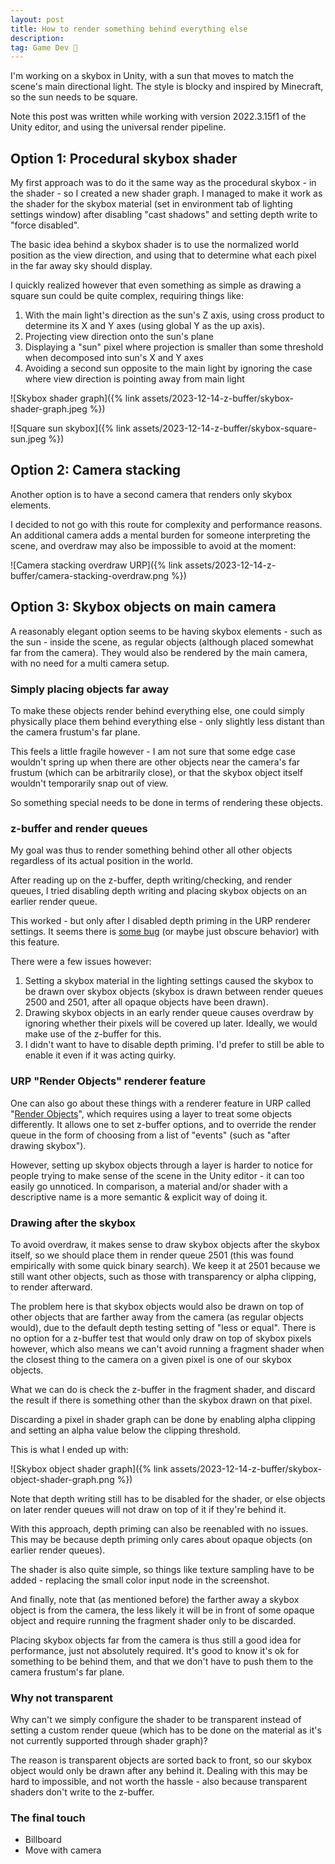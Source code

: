 ```yaml
---
layout: post
title: How to render something behind everything else
description:
tag: Game Dev 👾
---
```


I'm working on a skybox in Unity, with a sun that moves to match the scene's main directional light. The style is blocky and inspired by Minecraft, so the sun needs to be square.

Note this post was written while working with version 2022.3.15f1 of the Unity editor, and using the universal render pipeline.

## Option 1: Procedural skybox shader

My first approach was to do it the same way as the procedural skybox - in the shader - so I created a new shader graph. I managed to make it work as the shader for the skybox material (set in environment tab of lighting settings window) after disabling "cast shadows" and setting depth write to "force disabled".

The basic idea behind a skybox shader is to use the normalized world position as the view direction, and using that to determine what each pixel in the far away sky should display.

I quickly realized however that even something as simple as drawing a square sun could be quite complex, requiring things like:

1. With the main light's direction as the sun's Z axis, using cross product to determine its X and Y axes (using global Y as the up axis).
1. Projecting view direction onto the sun's plane
1. Displaying a "sun" pixel where projection is smaller than some threshold when decomposed into sun's X and Y axes
1. Avoiding a second sun opposite to the main light by ignoring the case where view direction is pointing away from main light

![Skybox shader graph]({% link assets/2023-12-14-z-buffer/skybox-shader-graph.jpeg %})

![Square sun skybox]({% link assets/2023-12-14-z-buffer/skybox-square-sun.jpeg %})

## Option 2: Camera stacking

Another option is to have a second camera that renders only skybox elements.

I decided to not go with this route for complexity and performance reasons. An additional camera adds a mental burden for someone interpreting the scene, and overdraw may also be impossible to avoid at the moment:

![Camera stacking overdraw URP]({% link assets/2023-12-14-z-buffer/camera-stacking-overdraw.png %})

## Option 3: Skybox objects on main camera

A reasonably elegant option seems to be having skybox elements - such as the sun - inside the scene, as regular objects (although placed somewhat far from the camera). They would also be rendered by the main camera, with no need for a multi camera setup.

### Simply placing objects far away

To make these objects render behind everything else, one could simply physically place them behind everything else - only slightly less distant than the camera frustum's far plane.

This feels a little fragile however - I am not sure that some edge case wouldn't spring up when there are other objects near the camera's far frustum (which can be arbitrarily close), or that the skybox object itself wouldn't temporarily snap out of view.

So something special needs to be done in terms of rendering these objects.

### z-buffer and render queues

My goal was thus to render something behind other all other objects regardless of its actual position in the world.

After reading up on the z-buffer, depth writing/checking, and render queues, I tried disabling depth writing and placing skybox objects on an earlier render queue.

This worked - but only after I disabled depth priming in the URP renderer settings. It seems there is [some bug](https://forum.unity.com/threads/depth-priming-breaks-depth-write.1527241/) (or maybe just obscure behavior) with this feature.

There were a few issues however:

1. Setting a skybox material in the lighting settings caused the skybox to be drawn over skybox objects (skybox is drawn between render queues 2500 and 2501, after all opaque objects have been drawn).
2. Drawing skybox objects in an early render queue causes overdraw by ignoring whether their pixels will be covered up later. Ideally, we would make use of the z-buffer for this.
3. I didn't want to have to disable depth priming. I'd prefer to still be able to enable it even if it was acting quirky.

### URP "Render Objects" renderer feature

One can also go about these things with a renderer feature in URP called "[Render Objects](https://docs.unity3d.com/Packages/com.unity.render-pipelines.universal@14.0/manual/renderer-features/renderer-feature-render-objects.html)", which requires using a layer to treat some objects differently. It allows one to set z-buffer options, and to override the render queue in the form of choosing from a list of "events" (such as "after drawing skybox").

However, setting up skybox objects through a layer is harder to notice for people trying to make sense of the scene in the Unity editor - it can too easily go unnoticed. In comparison, a material and/or shader with a descriptive name is a more semantic & explicit way of doing it.

### Drawing after the skybox

To avoid overdraw, it makes sense to draw skybox objects after the skybox itself, so we should place them in render queue 2501 (this was found empirically with some quick binary search). We keep it at 2501 because we still want other objects, such as those with transparency or alpha clipping, to render afterward.

The problem here is that skybox objects would also be drawn on top of other objects that are farther away from the camera (as regular objects would), due to the default depth testing setting of "less or equal". There is no option for a z-buffer test that would only draw on top of skybox pixels however, which also means we can't avoid running a fragment shader when the closest thing to the camera on a given pixel is one of our skybox objects.

What we can do is check the z-buffer in the fragment shader, and discard the result if there is something other than the skybox drawn on that pixel.

Discarding a pixel in shader graph can be done by enabling alpha clipping and setting an alpha value below the clipping threshold.

This is what I ended up with:

![Skybox object shader graph]({% link assets/2023-12-14-z-buffer/skybox-object-shader-graph.png %})

Note that depth writing still has to be disabled for the shader, or else objects on later render queues will not draw on top of it if they're behind it.

With this approach, depth priming can also be reenabled with no issues. This may be because depth priming only cares about opaque objects (on earlier render queues).

The shader is also quite simple, so things like texture sampling have to be added - replacing the small color input node in the screenshot.

And finally, note that (as mentioned before) the farther away a skybox object is from the camera, the less likely it will be in front of some opaque object and require running the fragment shader only to be discarded.

Placing skybox objects far from the camera is thus still a good idea for performance, just not absolutely required. It's good to know it's ok for something to be behind them, and that we don't have to push them to the camera frustum's far plane.

### Why not transparent

Why can't we simply configure the shader to be transparent instead of setting a custom render queue (which has to be done on the material as it's not currently supported through shader graph)?

The reason is transparent objects are sorted back to front, so our skybox object would only be drawn after any behind it. Dealing with this may be hard to impossible, and not worth the hassle - also because transparent shaders don't write to the z-buffer.

### The final touch

- Billboard
- Move with camera
